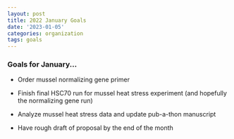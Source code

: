 ```yaml
---
layout: post
title: 2022 January Goals
date: '2023-01-05'
categories: organization
tags: goals
---
```


### Goals for January...

* Order mussel normalizing gene primer

* Finish final HSC70 run for mussel heat stress experiment (and hopefully the normalizing gene run)

* Analyze mussel heat stress data and update pub-a-thon manuscript

* Have rough draft of proposal by the end of the month


